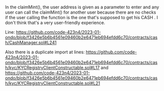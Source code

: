 In the claimMint(), the user address is given as a parameter to enter and any user can call the claimMint() for another user because there are no checks if the user calling the function is the one that's supposed to get his CASH . I don't think that's a very user-friendly experience.

Line:
 https://github.com/code-423n4/2023-01-ondo/blob/f3426e5b6b4561e09460b2e6471eb694efdd6c70/contracts/cash/CashManager.sol#L241


Also there is a duplicate import at lines:
https://github.com/code-423n4/2023-01-ondo/blob/f3426e5b6b4561e09460b2e6471eb694efdd6c70/contracts/cash/kyc/KYCRegistryClientConstructable.sol#L17 and 
https://github.com/code-423n4/2023-01-ondo/blob/f3426e5b6b4561e09460b2e6471eb694efdd6c70/contracts/cash/kyc/KYCRegistryClientConstructable.sol#L21
